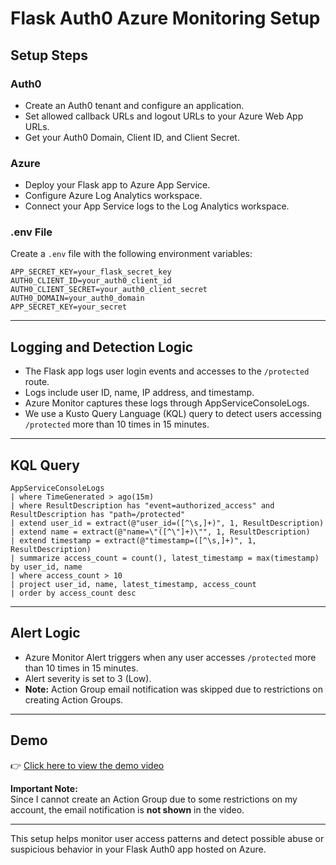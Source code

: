 <!-- Repo  
https://github.com/degu0055/25S_CST8919_Assignment_1  
to push git push azure main:master -->

# Flask Auth0 Azure Monitoring Setup

## Setup Steps

### Auth0
- Create an Auth0 tenant and configure an application.
- Set allowed callback URLs and logout URLs to your Azure Web App URLs.
- Get your Auth0 Domain, Client ID, and Client Secret.

### Azure
- Deploy your Flask app to Azure App Service.
- Configure Azure Log Analytics workspace.
- Connect your App Service logs to the Log Analytics workspace.

### .env File
Create a `.env` file with the following environment variables:

```
APP_SECRET_KEY=your_flask_secret_key
AUTH0_CLIENT_ID=your_auth0_client_id
AUTH0_CLIENT_SECRET=your_auth0_client_secret
AUTH0_DOMAIN=your_auth0_domain
APP_SECRET_KEY=your_secret
```

---

## Logging and Detection Logic

- The Flask app logs user login events and accesses to the `/protected` route.
- Logs include user ID, name, IP address, and timestamp.
- Azure Monitor captures these logs through AppServiceConsoleLogs.
- We use a Kusto Query Language (KQL) query to detect users accessing `/protected` more than 10 times in 15 minutes.

---

## KQL Query

```kql
AppServiceConsoleLogs
| where TimeGenerated > ago(15m)
| where ResultDescription has "event=authorized_access" and ResultDescription has "path=/protected"
| extend user_id = extract(@"user_id=([^\s,]+)", 1, ResultDescription)
| extend name = extract(@"name=\"([^\"]+)\"", 1, ResultDescription)
| extend timestamp = extract(@"timestamp=([^\s,]+)", 1, ResultDescription)
| summarize access_count = count(), latest_timestamp = max(timestamp) by user_id, name
| where access_count > 10
| project user_id, name, latest_timestamp, access_count
| order by access_count desc
```

---

## Alert Logic

- Azure Monitor Alert triggers when any user accesses `/protected` more than 10 times in 15 minutes.
- Alert severity is set to 3 (Low).
- **Note:** Action Group email notification was skipped due to restrictions on creating Action Groups.

---

## Demo

👉 [Click here to view the demo video](https://drive.google.com/file/d/1VpM_rDh9D0fv5iK5f2TEbrNQntZdFh-m/view?usp=sharing)

**Important Note:**  
Since I cannot create an Action Group due to some restrictions on my account, the email notification is **not shown** in the video.

---

This setup helps monitor user access patterns and detect possible abuse or suspicious behavior in your Flask Auth0 app hosted on Azure.
